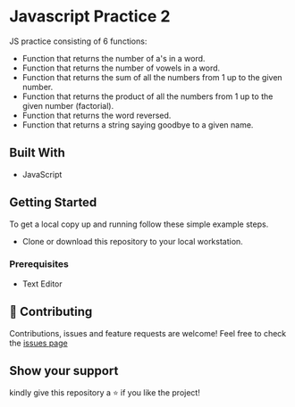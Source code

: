 # Javascript Practice 2
 
JS practice consisting of 6 functions: 
- Function that returns the number of a's in a word.
- Function that returns the number of vowels in a word.
- Function that returns the sum of all the numbers from 1 up to the given number.
- Function that returns the product of all the numbers from 1 up to the given number (factorial).
- Function that returns the word reversed.
- Function that returns a string saying goodbye to a given name.

## Built With
- JavaScript

## Getting Started

To get a local copy up and running follow these simple example steps.
- Clone or download this repository to your local workstation.

### Prerequisites
- Text Editor 

## :handshake: Contributing
Contributions, issues and feature requests are welcome!
Feel free to check the [issues page](https://github.com/nothembah/Javascript-Practice/issues)

## Show your support

kindly give this repository a :star: if you like the project!
